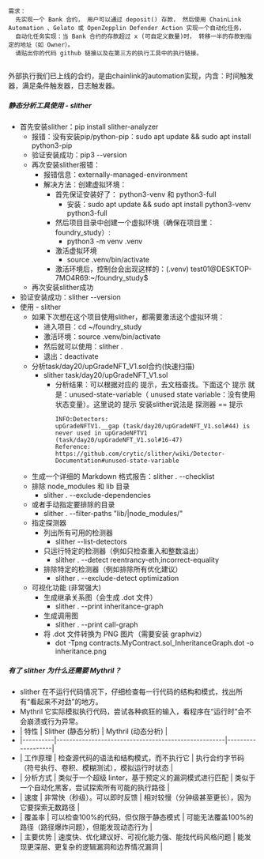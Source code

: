 ```
需求：
  先实现一个 Bank 合约， 用户可以通过 deposit() 存款， 然后使用 ChainLink Automation 、Gelato 或 OpenZepplin Defender Action 实现一个自动化任务， 
  自动化任务实现：当 Bank 合约的存款超过 x (可自定义数量)时， 转移一半的存款到指定的地址（如 Owner）。
  请贴出你的代码 github 链接以及在第三方的执行工具中的执行链接。


```

外部执行我们已上线的合约，是由chainlink的automation实现，内含：时间触发器，满足条件触发器，日志触发器。 

##### 静态分析工具使用 - slither
  - 首先安装slither：pip install slither-analyzer
      - 报错：没有安装pip/python-pip：sudo apt update && sudo apt install python3-pip
      - 验证安装成功：pip3 --version
      - 再次安装slither报错：
        - 报错信息：externally-managed-environment
        - 解决方法：​创建虚拟环境：
          - 首先保证安装好了： python3-venv 和 python3-full
            - 安装：sudo apt update && sudo apt install python3-venv python3-full
          - 然后项目目录中创建一个虚拟环境（确保在项目里：foundry_study）:
            - python3 -m venv .venv
          - 激活虚拟环境
            - source .venv/bin/activate
          - 激活环境后，控制台会出现这样的：(.venv) test01@DESKTOP-7MO4R69:~/foundry_study$ 
      - 再次安装slither成功
  - 验证安装成功：slither --version
  - 使用 - slither
    - 如果下次想在这个项目使用slither，都需要激活这个虚拟环境：
      - 进入项目：cd ~/foundry_study
      - 激活环境：source .venv/bin/activate
      - 然后就可以使用：slither .
      - 退出：deactivate
    - 分析task/day20/upGradeNFT_V1.sol合约(快速扫描)
      - slither task/day20/upGradeNFT_V1.sol
        - 分析结果：可以根据对应的 提示，去文档查找。下面这个 提示 就是：unused-state-variable（ unused state variable：没有使用状态变量）。这里说的 提示 安装slither说法是 探测器 == 提示
          ```
          INFO:Detectors:
          upGradeNFTV1.__gap (task/day20/upGradeNFT_V1.sol#44) is never used in upGradeNFTV1 (task/day20/upGradeNFT_V1.sol#16-47)
          Reference: https://github.com/crytic/slither/wiki/Detector-Documentation#unused-state-variable
          ```
    - 生成一个详细的 Markdown 格式报告：slither . --checklist
    - 排除 node_modules 和 lib 目录
      - slither . --exclude-dependencies
    - 或者手动指定要排除的目录
      - slither . --filter-paths "lib/|node_modules/"
    - 指定探测器
      - 列出所有可用的检测器
        - slither --list-detectors
      - 只运行特定的检测器（例如只检查重入和整数溢出）
        - slither . --detect reentrancy-eth,incorrect-equality
      - 排除特定的检测器（例如排除所有优化建议）
        - slither . --exclude-detect optimization
    - 可视化功能 (非常强大)
      - 生成继承关系图（会生成 .dot 文件）
        - slither . --print inheritance-graph
      - 生成调用图
        - slither . --print call-graph
      - 将 .dot 文件转换为 PNG 图片（需要安装 graphviz）
        - dot -Tpng contracts.MyContract.sol_InheritanceGraph.dot -o inheritance.png

  
      




##### 有了 slither 为什么还需要 Mythril？
  - slither 在不运行代码情况下，仔细检查每一行代码的结构和模式，找出所有“看起来不对劲”的地方。
  - Mythril 它实际模拟执行代码，尝试各种疯狂的输入，看程序在“运行时”会不会崩溃或行为异常。
  - |   特性   | Slither (静态分析)                                   | Mythril (动态分析) |
  - |----------|-----------------------------------------------------|-------------------|
  - | 工作原理  |   检查源代码的语法和结构模式，而不执行它               | 执行合约字节码（符号执行、卷积、模糊测试），模拟运行时状态 |
  - | 分析方式  |   类似于一个超级 linter，基于预定义的漏洞模式进行匹配   | 类似于一个自动化黑客，尝试探索所有可能的执行路径 |
  - |   速度    |   非常快（秒级）。可以即时反馈                         | 相对较慢（分钟级甚至更长），因为它要探索无数路径 |
  - | 覆盖率    |   可以检查100%的代码，但仅限于静态模式                 | 可能无法覆盖100%的路径（路径爆炸问题），但能发现动态行为 |
  - | 主要优势  |   速度快、优化建议好、可视化能力强、能找代码风格问题     | 能发现更深层、更复杂的逻辑漏洞和边界情况漏洞 |
